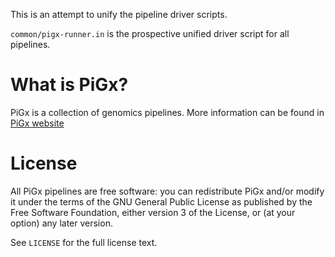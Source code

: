 This is an attempt to unify the pipeline driver scripts.

`common/pigx-runner.in` is the prospective unified driver script for all pipelines.

# What is PiGx?

PiGx is a collection of genomics pipelines. More information can be
found in [PiGx website](https://bioinformatics.mdc-berlin.de/pigx/)

# License

All PiGx pipelines are free software: you can redistribute PiGx and/or
modify it under the terms of the GNU General Public License as
published by the Free Software Foundation, either version 3 of the
License, or (at your option) any later version.

See `LICENSE` for the full license text.
